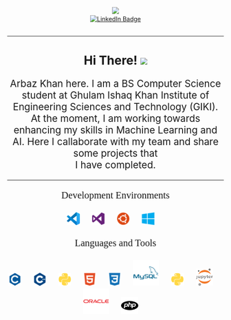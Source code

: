 <link href='https://fonts.googleapis.com/css?family=Unbounded' rel='stylesheet'>
<div id="header" align="center">
  <img src="https://media.giphy.com/media/zhYSVCirREeIZtONCI/giphy.gif" width="250"/><br>
  <a href="https://www.linkedin.com/in/arbazcodes">
    <img src="https://img.shields.io/badge/LinkedIn-blue?style=for-the-badge&logo=linkedin&logoColor=white" alt="LinkedIn Badge"/>
  </a><br>
  <img src="https://komarev.com/ghpvc/?username=arbazcodes&style=flat-square&color=yellow" alt=""/>
</div>
<hr>
<div id="hi" align="center">
<h1 style="text-align:center;">Hi There! <img src="https://media.giphy.com/media/hvRJCLFzcasrR4ia7z/giphy.gif" width="30px"/></h1>
</div>
<div id="desc" align="center">
<p style="text-align:center;font-size:160%;">Arbaz Khan here. I am a BS Computer Science student at Ghulam Ishaq Khan Institute of Engineering Sciences and Technology (GIKI). At the moment, I am working towards enhancing my skills in Machine Learning and AI. Here I callaborate with my team and share some projects that<br>I have completed.</p>
</div>
<hr>
<p style="text-align:center;font-size:160%;font-family:Space Grotesk">
Development Environments<br><br>
  <img src="https://github.com/devicons/devicon/blob/master/icons/vscode/vscode-original.svg" width="30px"/>&emsp;
  <img src="https://github.com/devicons/devicon/blob/master/icons/visualstudio/visualstudio-plain.svg" width="30px"/>&emsp;
  <img src="https://github.com/devicons/devicon/blob/master/icons/ubuntu/ubuntu-plain.svg" width="30px"/>&emsp;
  <img src="https://github.com/devicons/devicon/blob/master/icons/windows8/windows8-original.svg" width="30px"/>&emsp;
  
</p>
<p style="text-align:center;font-size:160%;font-family:Space Grotesk">
Languages and Tools<br><br>
  <img src="https://github.com/devicons/devicon/blob/master/icons/c/c-plain.svg" width="30px"/>&emsp;
  <img src="https://github.com/devicons/devicon/blob/master/icons/cplusplus/cplusplus-plain.svg" width="30px"/>&emsp;
  <img src="https://github.com/devicons/devicon/blob/master/icons/python/python-plain.svg" width="30px"/>&emsp;
  <img src="https://github.com/devicons/devicon/blob/master/icons/html5/html5-plain.svg" width="30px"/>&emsp;
  <img src="https://github.com/devicons/devicon/blob/master/icons/css3/css3-plain.svg" width="30px"/>&emsp;
  <img src="https://github.com/devicons/devicon/blob/master/icons/mysql/mysql-plain-wordmark.svg" width="60px"/>&emsp;
  <img src="https://github.com/devicons/devicon/blob/master/icons/python/python-plain.svg" width="30px"/>&emsp;
  <img src="https://github.com/devicons/devicon/blob/master/icons/jupyter/jupyter-original-wordmark.svg" width="40px"/>&emsp;
  <img src="https://github.com/devicons/devicon/blob/master/icons/oracle/oracle-original.svg" width="60px"/>&emsp;
  <img src="https://github.com/devicons/devicon/blob/master/icons/php/php-plain.svg" width="40px"/>&emsp;

</p>

